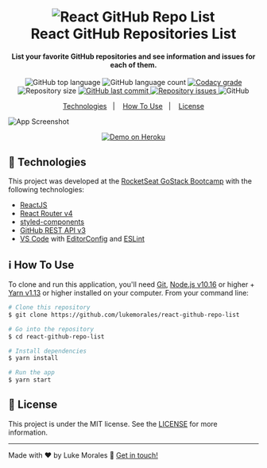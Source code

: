 <h1 align="center">
    <img alt="React GitHub Repo List" src="https://res.cloudinary.com/lukemorales/image/upload/v1562170812/readme_logos/react-github-repo-list_gyiyf4.png" />
    <br>
    React GitHub Repositories List
</h1>

<h4 align="center">
  List your favorite GitHub repositories and see information and issues for each of them.
</h4>
<p align="center">
  <img alt="GitHub top language" src="https://img.shields.io/github/languages/top/lukemorales/react-github-repo-list.svg">
  
  <img alt="GitHub language count" src="https://img.shields.io/github/languages/count/lukemorales/react-github-repo-list.svg">
  
  <a href="https://www.codacy.com/app/lukemorales/react-github-repo-list?utm_source=github.com&amp;utm_medium=referral&amp;utm_content=lukemorales/react-github-repo-list&amp;utm_campaign=Badge_Grade">
    <img alt="Codacy grade" src="https://img.shields.io/codacy/grade/eac67ca345934f4c8e4435a8606e7baa.svg">
  </a>
  
  <img alt="Repository size" src="https://img.shields.io/github/repo-size/lukemorales/react-github-repo-list.svg">
  <a href="https://github.com/lukemorales/react-github-repo-list/commits/master">
    <img alt="GitHub last commit" src="https://img.shields.io/github/last-commit/lukemorales/react-github-repo-list.svg">
  </a>
  
  <a href="https://github.com/lukemorales/react-github-repo-list/issues">
    <img alt="Repository issues" src="https://img.shields.io/github/issues/lukemorales/react-github-repo-list.svg">
  </a>
  
  <img alt="GitHub" src="https://img.shields.io/github/license/lukemorales/react-github-repo-list.svg"> 
</p>

<p align="center">
  <a href="#rocket-technologies">Technologies</a>&nbsp;&nbsp;&nbsp;|&nbsp;&nbsp;&nbsp;
  <a href="#information_source-how-to-use">How To Use</a>&nbsp;&nbsp;&nbsp;|&nbsp;&nbsp;&nbsp;
  <a href="#memo-license">License</a>
</p>

![App Screenshot](https://res.cloudinary.com/lukemorales/image/upload/v1562471845/readme_logos/github-repo-react-screenshot_n8yg2f.jpg)
<p align="center">
  <a href="https://react-github-repo-list.herokuapp.com/" target="_blank">
    <img alt="Demo on Heroku" src="https://res.cloudinary.com/lukemorales/image/upload/v1562478330/readme_logos/demo_on_heroku_avr2tc.png">
  </a>
</p>

## :rocket: Technologies

This project was developed at the [RocketSeat GoStack Bootcamp](https://rocketseat.com.br/bootcamp) with the following technologies:

-  [ReactJS](https://reactjs.org/)
-  [React Router v4](https://github.com/ReactTraining/react-router)
-  [styled-components](https://www.styled-components.com/)
-  [GitHub REST API v3](https://developer.github.com/v3/)
-  [VS Code][vc] with [EditorConfig][vceditconfig] and [ESLint][vceslint]
  
## :information_source: How To Use

To clone and run this application, you'll need [Git](https://git-scm.com), [Node.js v10.16][nodejs] or higher + [Yarn v1.13][yarn] or higher installed on your computer. From your command line:

```bash
# Clone this repository
$ git clone https://github.com/lukemorales/react-github-repo-list

# Go into the repository
$ cd react-github-repo-list

# Install dependencies
$ yarn install

# Run the app
$ yarn start
```

## :memo: License
This project is under the MIT license. See the [LICENSE](https://github.com/lukemorales/react-github-repo-list/blob/master/LICENSE) for more information.

---

Made with ♥ by Luke Morales :wave: [Get in touch!](https://www.linkedin.com/in/lukemorales/)

[nodejs]: https://nodejs.org/
[yarn]: https://yarnpkg.com/
[vc]: https://code.visualstudio.com/
[vceditconfig]: https://marketplace.visualstudio.com/items?itemName=EditorConfig.EditorConfig
[vceslint]: https://marketplace.visualstudio.com/items?itemName=dbaeumer.vscode-eslint
